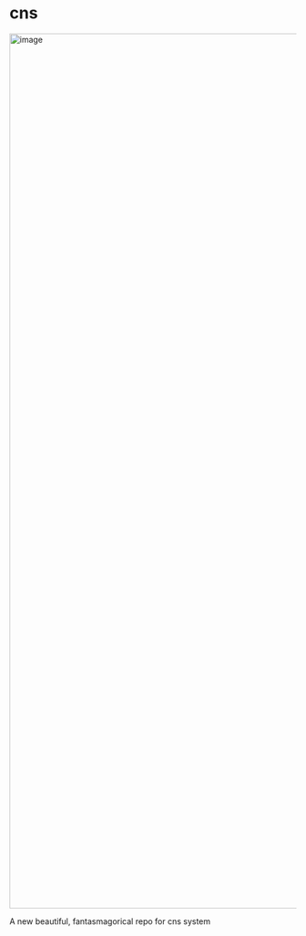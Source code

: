# cns
<img width="1024" height="1536" alt="image" src="https://github.com/user-attachments/assets/b0dad17b-9bde-474a-817a-c9062f2aa987" />


A new beautiful, fantasmagorical repo for cns system

